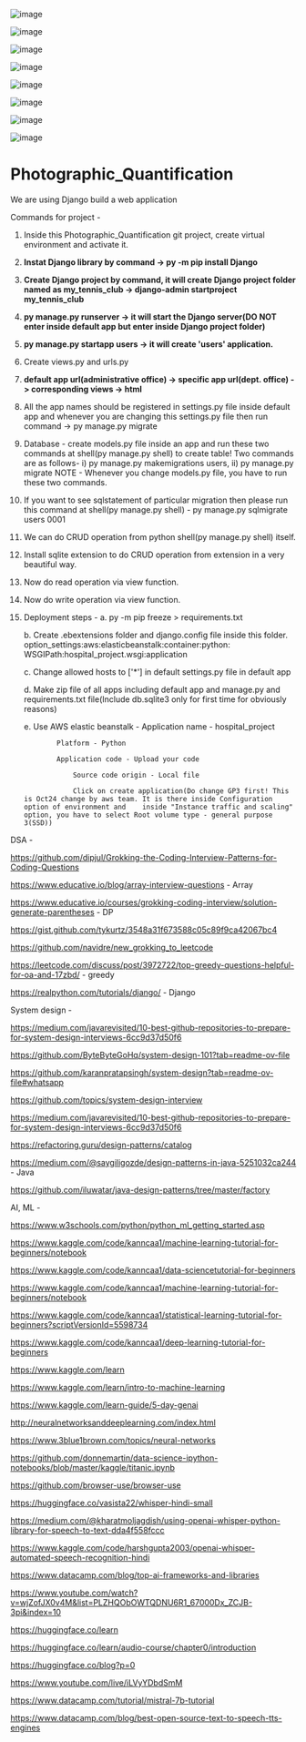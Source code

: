 






![image](https://github.com/user-attachments/assets/8d5192aa-7a60-4f0b-9e34-ef117039430b)






![image](https://github.com/user-attachments/assets/cb69620c-d93e-4adc-891f-75c0afe05314)





![image](https://github.com/user-attachments/assets/3206d8c1-e52a-4ed7-9f97-f6349d7ffe7d)





![image](https://github.com/user-attachments/assets/1d5a69f9-b40e-46cd-b747-e9008ad22c18)




![image](https://github.com/user-attachments/assets/e68cb387-06d9-4163-9915-7f4bcf608746)




![image](https://github.com/user-attachments/assets/a275814f-a53e-48dc-b2ec-6f0099f0d657)




![image](https://github.com/user-attachments/assets/c779a562-7d70-4cab-859b-f03e2f4d565c)




![image](https://github.com/user-attachments/assets/0d93b598-33ca-4390-82ab-3a7e3a90778f)
















# Photographic_Quantification

We are using Django build a web application



Commands for project - 
1. Inside this Photographic_Quantification git project, create virtual environment and activate it.
2. **Instat Django library by command -> py -m pip install Django**
3. **Create Django project by command, it will create Django project folder named as my_tennis_club -> django-admin startproject my_tennis_club**
4. **py manage.py runserver -> it will start the Django server(DO NOT enter inside default app but enter inside Django project folder)**
5. **py manage.py startapp users -> it will create 'users' application.**
6. Create views.py and urls.py
7. **default app url(administrative office) -> specific app url(dept. office) -> corresponding views -> html**
8. All the app names should be registered in settings.py file inside default app and whenever you are changing this settings.py file then run command -> py manage.py migrate
9. Database - create models.py file inside an app and run these two commands at shell(py manage.py shell) to create table! Two commands are as follows- i) py manage.py makemigrations users, ii) py manage.py migrate NOTE - Whenever you change models.py file, you have to run these two commands.
10. If you want to see sqlstatement of particular migration then please run this command at shell(py manage.py shell) - py manage.py sqlmigrate users 0001
11. We can do CRUD operation from python shell(py manage.py shell) itself.
12. Install sqlite extension to do CRUD operation from extension in a very beautiful way.
13. Now do read operation via view function.
14. Now do write operation via view function.

15. Deployment steps -
	a. py -m pip freeze > requirements.txt

	b. Create .ebextensions folder and django.config file inside this folder.
	      option_settings:aws:elasticbeanstalk:container:python:
	      WSGIPath:hospital_project.wsgi:application

 
	c. Change allowed hosts to ['*'] in default settings.py file in default app

 	d. Make zip file of all apps including default app and manage.py and requirements.txt file(Include db.sqlite3 only for first time for obviously reasons)
	
 	e. Use AWS elastic beanstalk - 
	            Application name - hospital_project
    
	            Platform - Python

	            Application code - Upload your code

                    Source code origin - Local file

    	            Click on create application(Do change GP3 first! This is Oct24 change by aws team. It is there inside Configuration option of environment and    inside "Instance traffic and scaling" option, you have to select Root volume type - general purpose 3(SSD))


DSA - 

https://github.com/dipjul/Grokking-the-Coding-Interview-Patterns-for-Coding-Questions

https://www.educative.io/blog/array-interview-questions - Array

https://www.educative.io/courses/grokking-coding-interview/solution-generate-parentheses - DP

https://gist.github.com/tykurtz/3548a31f673588c05c89f9ca42067bc4

https://github.com/navidre/new_grokking_to_leetcode

https://leetcode.com/discuss/post/3972722/top-greedy-questions-helpful-for-oa-and-17zbd/ - greedy

https://realpython.com/tutorials/django/ - Django 



System design - 

https://medium.com/javarevisited/10-best-github-repositories-to-prepare-for-system-design-interviews-6cc9d37d50f6

https://github.com/ByteByteGoHq/system-design-101?tab=readme-ov-file

https://github.com/karanpratapsingh/system-design?tab=readme-ov-file#whatsapp

https://github.com/topics/system-design-interview

https://medium.com/javarevisited/10-best-github-repositories-to-prepare-for-system-design-interviews-6cc9d37d50f6

https://refactoring.guru/design-patterns/catalog

https://medium.com/@saygiligozde/design-patterns-in-java-5251032ca244 - Java

https://github.com/iluwatar/java-design-patterns/tree/master/factory

AI, ML - 

https://www.w3schools.com/python/python_ml_getting_started.asp

https://www.kaggle.com/code/kanncaa1/machine-learning-tutorial-for-beginners/notebook

https://www.kaggle.com/code/kanncaa1/data-sciencetutorial-for-beginners

https://www.kaggle.com/code/kanncaa1/machine-learning-tutorial-for-beginners/notebook

https://www.kaggle.com/code/kanncaa1/statistical-learning-tutorial-for-beginners?scriptVersionId=5598734

https://www.kaggle.com/code/kanncaa1/deep-learning-tutorial-for-beginners

https://www.kaggle.com/learn

https://www.kaggle.com/learn/intro-to-machine-learning

https://www.kaggle.com/learn-guide/5-day-genai

http://neuralnetworksanddeeplearning.com/index.html

https://www.3blue1brown.com/topics/neural-networks

https://github.com/donnemartin/data-science-ipython-notebooks/blob/master/kaggle/titanic.ipynb

https://github.com/browser-use/browser-use

https://huggingface.co/vasista22/whisper-hindi-small

https://medium.com/@kharatmoljagdish/using-openai-whisper-python-library-for-speech-to-text-dda4f558fccc

https://www.kaggle.com/code/harshgupta2003/openai-whisper-automated-speech-recognition-hindi

https://www.datacamp.com/blog/top-ai-frameworks-and-libraries

https://www.youtube.com/watch?v=wjZofJX0v4M&list=PLZHQObOWTQDNU6R1_67000Dx_ZCJB-3pi&index=10

https://huggingface.co/learn

https://huggingface.co/learn/audio-course/chapter0/introduction

https://huggingface.co/blog?p=0

https://www.youtube.com/live/iLVyYDbdSmM

https://www.datacamp.com/tutorial/mistral-7b-tutorial

https://www.datacamp.com/blog/best-open-source-text-to-speech-tts-engines








